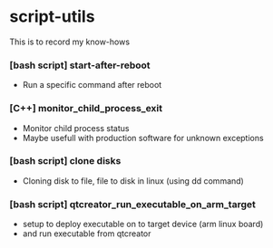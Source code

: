 # script-utils
This is to record my know-hows

### [bash script] start-after-reboot 
* Run a specific command after reboot

### [C++] monitor_child_process_exit
* Monitor child process status
* Maybe usefull with production software for unknown exceptions

### [bash script] clone disks
* Cloning disk to file, file to disk in linux (using dd command)

### [bash script] qtcreator_run_executable_on_arm_target
* setup to deploy executable on to target device (arm linux board)
* and run executable from qtcreator
